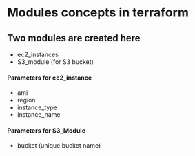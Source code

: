 # **Modules concepts in terraform**

## Two modules are created here
* ec2_instances 
* S3_module (for S3 bucket)
  
#### Parameters for ec2_instance
* ami
* region
* instance_type
* instance_name

#### Parameters for S3_Module
* bucket (unique bucket name)
